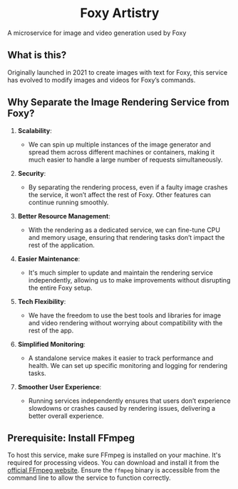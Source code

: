 <p align="center">
  <h1 align="center">Foxy Artistry</h1>
  <p>A microservice for image and video generation used by Foxy</p>
</p>

## What is this?
Originally launched in 2021 to create images with text for Foxy, this service has evolved to modify images and videos for Foxy’s commands.

## Why Separate the Image Rendering Service from Foxy?

1. **Scalability**:  
   - We can spin up multiple instances of the image generator and spread them across different machines or containers, making it much easier to handle a large number of requests simultaneously.

2. **Security**:  
   - By separating the rendering process, even if a faulty image crashes the service, it won’t affect the rest of Foxy. Other features can continue running smoothly.

3. **Better Resource Management**:  
   - With the rendering as a dedicated service, we can fine-tune CPU and memory usage, ensuring that rendering tasks don’t impact the rest of the application.

4. **Easier Maintenance**:  
   - It's much simpler to update and maintain the rendering service independently, allowing us to make improvements without disrupting the entire Foxy setup.

5. **Tech Flexibility**:  
   - We have the freedom to use the best tools and libraries for image and video rendering without worrying about compatibility with the rest of the app.

6. **Simplified Monitoring**:  
   - A standalone service makes it easier to track performance and health. We can set up specific monitoring and logging for rendering tasks.

7. **Smoother User Experience**:  
   - Running services independently ensures that users don’t experience slowdowns or crashes caused by rendering issues, delivering a better overall experience.

## Prerequisite: Install FFmpeg  
To host this service, make sure FFmpeg is installed on your machine. It's required for processing videos. You can download and install it from the [official FFmpeg website](https://ffmpeg.org/download.html). Ensure the `ffmpeg` binary is accessible from the command line to allow the service to function correctly.
